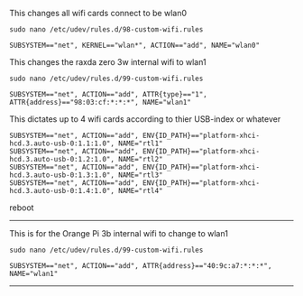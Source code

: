 This changes all wifi cards connect to be wlan0

`sudo nano /etc/udev/rules.d/98-custom-wifi.rules`

    SUBSYSTEM=="net", KERNEL=="wlan*", ACTION=="add", NAME="wlan0"


This changes the raxda zero 3w internal wifi to wlan1

`sudo nano /etc/udev/rules.d/99-custom-wifi.rules`

    SUBSYSTEM=="net", ACTION=="add", ATTR{type}=="1", ATTR{address}=="98:03:cf:*:*:*", NAME="wlan1"

This dictates up to 4 wifi cards according to thier USB-index or whatever

    SUBSYSTEM=="net", ACTION=="add", ENV{ID_PATH}=="platform-xhci-hcd.3.auto-usb-0:1.1:1.0", NAME="rtl1"
    SUBSYSTEM=="net", ACTION=="add", ENV{ID_PATH}=="platform-xhci-hcd.3.auto-usb-0:1.2:1.0", NAME="rtl2"
    SUBSYSTEM=="net", ACTION=="add", ENV{ID_PATH}=="platform-xhci-hcd.3.auto-usb-0:1.3:1.0", NAME="rtl3"
    SUBSYSTEM=="net", ACTION=="add", ENV{ID_PATH}=="platform-xhci-hcd.3.auto-usb-0:1.4:1.0", NAME="rtl4"

reboot

***

This is for the Orange Pi 3b internal wifi to change to wlan1

`sudo nano /etc/udev/rules.d/99-custom-wifi.rules`

    SUBSYSTEM=="net", ACTION=="add", ATTR{address}=="40:9c:a7:*:*:*", NAME="wlan1"


***